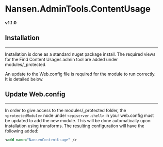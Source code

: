 # Nansen.AdminTools.ContentUsage
#### v1.1.0
## Installation
------------

Installation is done as a standard nuget package install. The required views for the Find Content Usages admin tool are 
added under modules/_protected. 

An update to the Web.config file is required for the module to run correctly. It is detailed below.


## Update Web.config
-----------------
In order to give access to the modules/_protected folder, the `<protectedModule>` node under `<episerver.shell>` in your web.config
must be updated to add the new module. This will be done automatically upon installation using transforms. The resulting configuration will have
the following added: 

```xml
<add name="NansenContentUsage" />
```